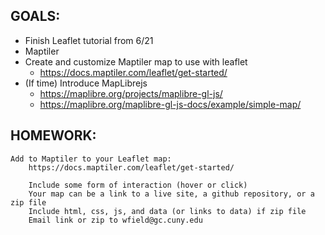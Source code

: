 ## GOALS:
- Finish Leaflet tutorial from 6/21
- Maptiler
- Create and customize Maptiler map to use with leaflet
    - https://docs.maptiler.com/leaflet/get-started/
- (If time) Introduce MapLibrejs
    - https://maplibre.org/projects/maplibre-gl-js/
    - https://maplibre.org/maplibre-gl-js-docs/example/simple-map/
    
## HOMEWORK:
    Add to Maptiler to your Leaflet map:
        https://docs.maptiler.com/leaflet/get-started/
        
        Include some form of interaction (hover or click)  
        Your map can be a link to a live site, a github repository, or a zip file 
        Include html, css, js, and data (or links to data) if zip file  
        Email link or zip to wfield@gc.cuny.edu  